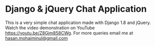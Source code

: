 # Django & jQuery Chat Application
This is a very simple chat application made with Django 1.8 and jQuery. Watch the video demonstration on YouTube https://youtu.be/Z8Gjm858CWg. For more queries email me at hasan.mohaiminul@gmail.com
